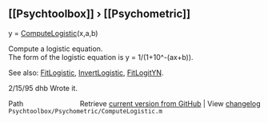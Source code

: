 ## [[Psychtoolbox]] &#8250; [[Psychometric]]

y = [ComputeLogistic](ComputeLogistic)(x,a,b)  
  
Compute a logistic equation.  
The form of the logistic equation is y = 1/(1+10^-(ax+b)).  
  
See also: [FitLogistic](FitLogistic), [InvertLogistic](InvertLogistic), [FitLogitYN](FitLogitYN).  
  
2/15/95     dhb     Wrote it.  




<div class="code_header" style="text-align:right;">
  <span style="float:left;">Path&nbsp;&nbsp;</span> <span class="counter">Retrieve <a href=
  "https://raw.github.com/Psychtoolbox-3/Psychtoolbox-3/beta/Psychtoolbox/Psychometric/ComputeLogistic.m">current version from GitHub</a> | View <a href=
  "https://github.com/Psychtoolbox-3/Psychtoolbox-3/commits/beta/Psychtoolbox/Psychometric/ComputeLogistic.m">changelog</a></span>
</div>
<div class="code">
  <code>Psychtoolbox/Psychometric/ComputeLogistic.m</code>
</div>

